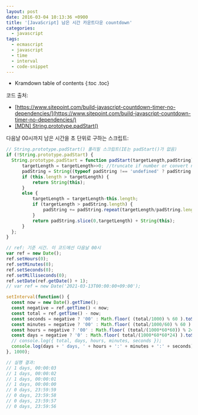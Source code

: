 ```yaml
---
layout: post
date: 2016-03-04 10:13:36 +0900
title: '[JavaScript] 남은 시간 카운트다운 countdown'
categories:
  - javascript
tags:
  - ecmascript
  - javascript
  - time
  - interval
  - code-snippet
---
```


* Kramdown table of contents
{:toc .toc}

코드 출처:

- [https://www.sitepoint.com/build-javascript-countdown-timer-no-dependencies/](https://www.sitepoint.com/build-javascript-countdown-timer-no-dependencies/)
- [\[MDN\] String.prototype.padStart()](https://developer.mozilla.org/en-US/docs/Web/JavaScript/Reference/Global_Objects/String/padStart)

다음날 00시까지 남은 시간을 초 단위로 구하는 스크립트:

```js
// String.prototype.padStart() 폴리필 스크립트(IE는 padStart()가 없음)
if (!String.prototype.padStart) {
  String.prototype.padStart = function padStart(targetLength,padString) {
      targetLength = targetLength>>0; //truncate if number or convert non-number to 0;
      padString = String((typeof padString !== 'undefined' ? padString : ' '));
      if (this.length > targetLength) {
          return String(this);
      }
      else {
          targetLength = targetLength-this.length;
          if (targetLength > padString.length) {
              padString += padString.repeat(targetLength/padString.length); //append to original to ensure we are longer than needed
          }
          return padString.slice(0,targetLength) + String(this);
      }
  };
}

// ref: 기준 시간. 이 코드에선 다음날 00시
var ref = new Date();
ref.setHours(0);
ref.setMinutes(0);
ref.setSeconds(0);
ref.setMilliseconds(0);
ref.setDate(ref.getDate() + 1);
// var ref = new Date('2021-03-13T00:00:00+09:00');

setInterval(function() {
  const now = new Date().getTime();
  const negative = ref.getTime() < now;
  const total = ref.getTime() - now;
  const seconds = negative ? '00' : Math.floor( (total/1000) % 60 ).toString().padStart(2, '0');
  const minutes = negative ? '00' : Math.floor( (total/1000/60) % 60 ).toString().padStart(2, '0');
  const hours = negative ? '00' : Math.floor( (total/(1000*60*60)) % 24 ).toString().padStart(2, '0');
  const days = negative ? '0' : Math.floor( total/(1000*60*60*24) ).toString();
  // console.log({ total, days, hours, minutes, seconds });
  console.log(days + ' days, ' + hours + ':' + minutes + ':' + seconds);
}, 1000);

// 실행 결과:
// 1 days, 00:00:03
// 1 days, 00:00:02
// 1 days, 00:00:01
// 1 days, 00:00:00
// 0 days, 23:59:59
// 0 days, 23:59:58
// 0 days, 23:59:57
// 0 days, 23:59:56
```
